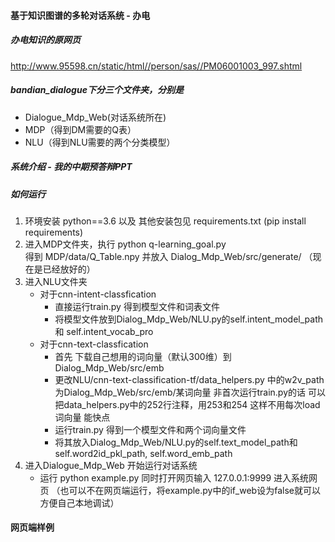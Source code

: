 #### 基于知识图谱的多轮对话系统 - 办电

##### 办电知识的原网页  
http://www.95598.cn/static/html//person/sas//PM06001003_997.shtml

##### bandian_dialogue下分三个文件夹，分别是  
* Dialogue_Mdp_Web(对话系统所在)
* MDP（得到DM需要的Q表）
* NLU（得到NLU需要的两个分类模型）  

##### 系统介绍 - 我的中期预答辩PPT   

##### 如何运行
1. 环境安装 python==3.6 以及 其他安装包见 requirements.txt (pip install requirements)
2. 进入MDP文件夹，执行 python q-learning_goal.py  
   得到 MDP/data/Q_Table.npy 并放入 Dialog_Mdp_Web/src/generate/ （现在是已经放好的）
3. 进入NLU文件夹
   * 对于cnn-intent-classfication
     * 直接运行train.py 得到模型文件和词表文件
     * 将模型文件放到Dialog_Mdp_Web/NLU.py的self.intent_model_path 和 self.intent_vocab_pro
   * 对于cnn-text-classfication
     * 首先 下载自己想用的词向量（默认300维）到 Dialog_Mdp_Web/src/emb
     * 更改NLU/cnn-text-classification-tf/data_helpers.py 中的w2v_path 为Dialog_Mdp_Web/src/emb/某词向量
       非首次运行train.py的话 可以把data_helpers.py中的252行注释，用253和254 这样不用每次load词向量 能快点
     * 运行train.py 得到一个模型文件和两个词向量文件
     * 将其放入Dialog_Mdp_Web/NLU.py的self.text_model_path和 self.word2id_pkl_path, self.word_emb_path
4. 进入Dialogue_Mdp_Web 开始运行对话系统
   * 运行 python example.py 同时打开网页输入 127.0.0.1:9999 进入系统网页
     （也可以不在网页端运行，将example.py中的if_web设为false就可以 方便自己本地调试）
   

#### 网页端样例

